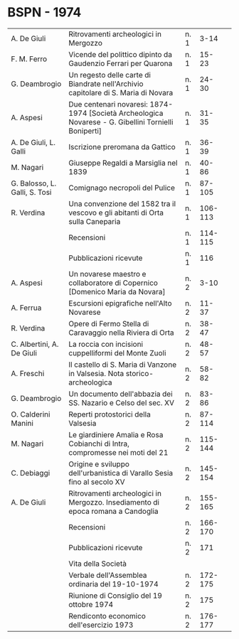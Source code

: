 # BSPN - 1974

<table>
    <tr>
        <td>A. De Giuli</td>
        <td>Ritrovamenti archeologici in Mergozzo</td>
        <td>n. 1</td>
        <td>3-14</td>
        <td></td>
    </tr>
    <tr>
        <td>F. M. Ferro</td>
        <td>Vicende del polittico dipinto da Gaudenzio Ferrari per Quarona</td>
        <td>n. 1</td>
        <td>15-23</td>
        <td></td>
    </tr>
    <tr>
        <td>G. Deambrogio</td>
        <td>Un regesto delle carte di Biandrate nell'Archivio capitolare di S. Maria di Novara</td>
        <td>n. 1</td>
        <td>24-30</td>
        <td></td>
    </tr>
    <tr>
        <td>A. Aspesi</td>
        <td>Due centenari novaresi: 1874-1974 [Societ&agrave; Archeologica Novarese - G. Gibellini Tornielli
            Boniperti]
        </td>
        <td>n. 1</td>
        <td>31-35</td>
        <td></td>
    </tr>
    <tr>
        <td>A. De Giuli, L. Galli</td>
        <td>Iscrizione preromana da Gattico</td>
        <td>n. 1</td>
        <td>36-39</td>
        <td></td>
    </tr>
    <tr>
        <td>M. Nagari</td>
        <td>Giuseppe Regaldi a Marsiglia nel 1839</td>
        <td>n. 1</td>
        <td>40-86</td>
        <td></td>
    </tr>
    <tr>
        <td>G. Balosso, L. Galli, S. Tosi</td>
        <td>Comignago necropoli del Pulice</td>
        <td>n. 1</td>
        <td>87-105</td>
        <td></td>
    </tr>
    <tr>
        <td>R. Verdina</td>
        <td>Una convenzione del 1582 tra il vescovo e gli abitanti di Orta sulla Caneparia</td>
        <td>n. 1</td>
        <td>106-113</td>
        <td></td>
    </tr>
    <tr>
        <td></td>
        <td>Recensioni</td>
        <td>n. 1</td>
        <td>114-115</td>
        <td></td>
    </tr>
    <tr>
        <td></td>
        <td>Pubblicazioni ricevute</td>
        <td>n. 1</td>
        <td>116</td>
        <td></td>
    </tr>
    <tr>
        <td>A. Aspesi</td>
        <td>Un novarese maestro e collaboratore di Copernico [Domenico Maria da Novara]</td>
        <td>n. 2</td>
        <td>3-10</td>
        <td></td>
    </tr>
    <tr>
        <td>A. Ferrua</td>
        <td>Escursioni epigrafiche nell'Alto Novarese</td>
        <td>n. 2</td>
        <td>11-37</td>
        <td></td>
    </tr>
    <tr>
        <td>R. Verdina</td>
        <td>Opere di Fermo Stella di Caravaggio nella Riviera di Orta</td>
        <td>n. 2</td>
        <td>38-47</td>
        <td></td>
    </tr>
    <tr>
        <td>C. Albertini, A. De Giuli</td>
        <td>La roccia con incisioni cuppelliformi del Monte Zuoli</td>
        <td>n. 2</td>
        <td>48-57</td>
        <td></td>
    </tr>
    <tr>
        <td>A. Freschi</td>
        <td>Il castello di S. Maria di Vanzone in Valsesia. Nota storico-archeologica</td>
        <td>n. 2</td>
        <td>58-82</td>
        <td></td>
    </tr>
    <tr>
        <td>G. Deambrogio</td>
        <td>Un documento dell'abbazia dei SS. Nazario e Celso del sec. XV</td>
        <td>n. 2</td>
        <td>83-86</td>
        <td></td>
    </tr>
    <tr>
        <td>O. Calderini Manini</td>
        <td>Reperti protostorici della Valsesia</td>
        <td>n. 2</td>
        <td>87-114</td>
        <td></td>
    </tr>
    <tr>
        <td>M. Nagari</td>
        <td>Le giardiniere Amalia e Rosa Cobianchi di Intra, compromesse nei moti del 21</td>
        <td>n. 2</td>
        <td>115-144</td>
        <td></td>
    </tr>
    <tr>
        <td>C. Debiaggi</td>
        <td>Origine e sviluppo dell'urbanistica di Varallo Sesia fino al secolo XV</td>
        <td>n. 2</td>
        <td>145-154</td>
        <td></td>
    </tr>
    <tr>
        <td>A. De Giuli</td>
        <td>Ritrovamenti archeologici in Mergozzo. Insediamento di epoca romana a Candoglia</td>
        <td>n. 2</td>
        <td>155-165</td>
        <td></td>
    </tr>
    <tr>
        <td></td>
        <td>Recensioni</td>
        <td>n. 2</td>
        <td>166-170</td>
        <td></td>
    </tr>
    <tr>
        <td></td>
        <td>Pubblicazioni ricevute</td>
        <td>n. 2</td>
        <td>171</td>
        <td></td>
    </tr>
    <tr>
        <td></td>
        <td>Vita della Societ&agrave;</td>
        <td></td>
        <td></td>
        <td></td>
    </tr>
    <tr>
        <td></td>
        <td>Verbale dell'Assemblea ordinaria del 19-10-1974</td>
        <td>n. 2</td>
        <td>172-175</td>
        <td></td>
    </tr>
    <tr>
        <td></td>
        <td>Riunione di Consiglio del 19 ottobre 1974</td>
        <td>n. 2</td>
        <td>175</td>
        <td></td>
    </tr>
    <tr>
        <td></td>
        <td>Rendiconto economico dell'esercizio 1973</td>
        <td>n. 2</td>
        <td>176-177</td>
        <td></td>
    </tr>
</table>